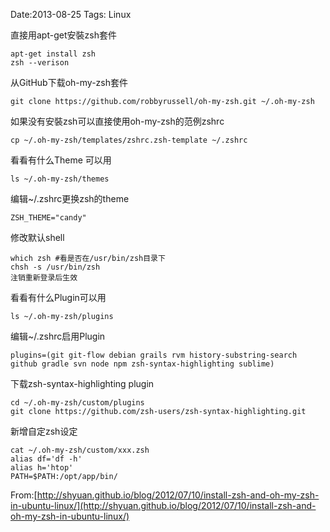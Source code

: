 Date:2013-08-25
Tags: Linux

直接用apt-get安裝zsh套件
	
	apt-get install zsh
	zsh --verison

从GitHub下载oh-my-zsh套件

	git clone https://github.com/robbyrussell/oh-my-zsh.git ~/.oh-my-zsh

如果没有安裝zsh可以直接使用oh-my-zsh的范例zshrc

	cp ~/.oh-my-zsh/templates/zshrc.zsh-template ~/.zshrc

看看有什么Theme 可以用

	ls ~/.oh-my-zsh/themes

编辑~/.zshrc更换zsh的theme

	ZSH_THEME="candy"

修改默认shell

	which zsh #看是否在/usr/bin/zsh目录下
	chsh -s /usr/bin/zsh  
	注销重新登录后生效

看看有什么Plugin可以用

	ls ~/.oh-my-zsh/plugins

编辑~/.zshrc启用Plugin

	plugins=(git git-flow debian grails rvm history-substring-search github gradle svn node npm zsh-syntax-highlighting sublime)

下载zsh-syntax-highlighting plugin


	cd ~/.oh-my-zsh/custom/plugins
	git clone https://github.com/zsh-users/zsh-syntax-highlighting.git

新增自定zsh设定

	cat ~/.oh-my-zsh/custom/xxx.zsh
	alias df='df -h'
	alias h='htop'
	PATH=$PATH:/opt/app/bin/

From:[http://shyuan.github.io/blog/2012/07/10/install-zsh-and-oh-my-zsh-in-ubuntu-linux/](http://shyuan.github.io/blog/2012/07/10/install-zsh-and-oh-my-zsh-in-ubuntu-linux/)
